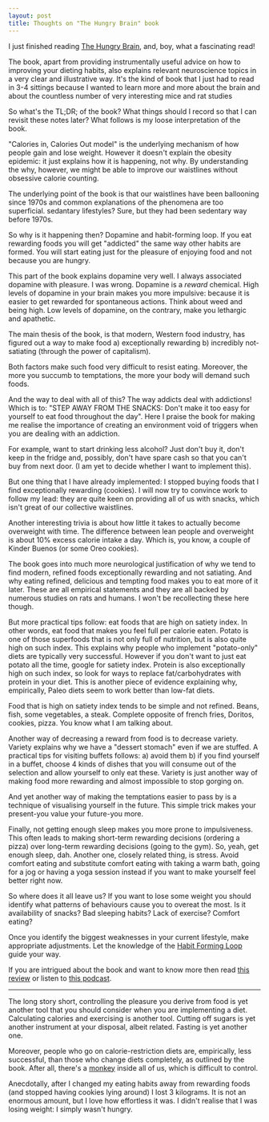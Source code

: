 ```yaml
---
layout: post
title: Thoughts on "The Hungry Brain" book
---
```


I just finished reading [The Hungry Brain][amazon], and, boy, what a
fascinating read!

The book, apart from providing instrumentally useful advice on how to improving
your dieting habits, also explains relevant neuroscience topics in a very clear
and illustrative way. It's the kind of book that I just had to read in 3-4
sittings because I wanted to learn more and more about the brain and about the
countless number of very interesting mice and rat studies

So what's the TL;DR; of the book? What things should I record so that I can
revisit these notes later? What follows is my loose interpretation of the book.

"Calories in, Calories Out model" is the underlying mechanism of how people
gain and lose weight. However it doesn't explain the obesity epidemic: it just
explains how it is happening, not why. By understanding the why, however, we
might be able to improve our waistlines without obsessive calorie counting.

The underlying point of the book is that our waistlines have been ballooning
since 1970s and common explanations of the phenomena are too superficial.
sedantary lifestyles? Sure, but they had been sedentary way before 1970s.

So why is it happening then? Dopamine and habit-forming loop. If you eat
rewarding foods you will get "addicted" the same way other habits are formed.
You will start eating just for the pleasure of enjoying food and not because
you are hungry.

This part of the book explains dopamine very well. I always associated dopamine
with pleasure. I was wrong. Dopamine is a *reward* chemical. High
levels of dopamine in your brain makes you more impulsive: because it is easier
to get rewarded for spontaneous actions. Think about weed and being high. Low
levels of dopamine, on the contrary, make you lethargic and apathetic.

The main thesis of the book, is that modern, Western food industry, has figured
out a way to make food a) exceptionally rewarding b) incredibly not-satiating
(through the power of capitalism).

Both factors make such food very difficult to resist eating. Moreover, the more
you succumb to temptations, the more your body will demand such foods.

And the way to deal with all of this? The way addicts deal with addictions!
Which is to: "STEP AWAY FROM THE SNACKS: Don't make it too easy for yourself to
eat food throughout the day". Here I praise the book for making me realise the
importance of creating an environment void of triggers when you are dealing
with an addiction.

For example, want to start drinking less alcohol? Just don't buy it, don't keep
in the fridge and, possibly, don't have spare cash so that you can't buy from
next door. (I am yet to decide whether I want to implement this).

But one thing that I have already implemented: I stopped buying foods that I
find exceptionally rewarding (cookies). I will now try to convince work to
follow my lead: they are quite keen on providing all of us with snacks, which
isn't great of our collective waistlines.

Another interesting trivia is about how little it takes to actually become
overweight with time. The difference between lean people and overweight is
about 10%  excess calorie intake a day. Which is, you know, a couple of Kinder
Buenos (or some Oreo cookies).

The book goes into much more neurological justification of why we tend to
find modern, refined foods exceptionally rewarding and not satiating. And why
eating refined, delicious and tempting food makes you to eat more of it later.
These are all empirical statements and they are all backed by numerous studies
on rats and humans. I won't be recollecting these here though.

But more practical tips follow: eat foods that are high on satiety index. In
other words, eat food that makes you feel full per calorie eaten.  Potato is
one of those superfoods that is not only full of nutrition, but is also quite
high on such index. This explains why people who implement "potato-only" diets
are typically very successful. However if you don't want to just eat potato all
the time, google for satiety index. Protein is also exceptionally high on such
index, so look for ways to replace fat/carbohydrates with protein in your diet.
This is another piece of evidence explaining why, empirically, Paleo diets seem
to work better than low-fat diets.

Food that is high on satiety index tends to be simple and not refined.
Beans, fish, some vegetables, a steak. Complete opposite of french fries,
Doritos, cookies, pizza. You know what I am talking about.

Another way of decreasing a reward from food is to decrease variety. Variety
explains why we have a "dessert stomach" even if we are stuffed. A practical
tips for visiting buffets follows: a) avoid them b) if you find yourself in a
buffet, choose 4 kinds of dishes that you will consume out of the selection and
allow yourself to only eat these. Variety is just another way of making food
more rewarding and almost impossible to stop gorging on.

And yet another way of making the temptations easier to pass by is a technique
of visualising yourself in the future. This simple trick makes your
present-you value your future-you more.

Finally, not getting enough sleep makes you more prone to impulsiveness. This
often leads to making short-term rewarding decisions (ordering a pizza) over
long-term rewarding decisions (going to the gym). So, yeah, get enough sleep,
dah. Another one, closely related thing, is stress. Avoid comfort eating and
substitute comfort eating with taking a warm bath, going for a jog or having a
yoga session instead if you want to make yourself feel better right now.

So where does it all leave us? If you want to lose some weight you should
identify what patterns of behaviours cause you to overeat the most. Is it
availability of snacks? Bad sleeping habits? Lack of exercise? Comfort eating?

Once you identify the biggest weaknesses in your current lifestyle, make
appropriate adjustments. Let the knowledge of the [Habit Forming Loop][habbit]
guide your way.

If you are intrigued about the book and want to know more then read [this
review][review] or listen to [this podcast][podcast].

---------------------------

The long story short, controlling the pleasure you derive from food is yet
another tool that you should consider when you are implementing a diet.
Calculating calories and exercising is another tool. Cutting off sugars is yet
another instrument at your disposal, albeit related. Fasting is yet another one.

Moreover, people who go on calorie-restriction diets are, empirically, less
successful, than those who change diets completely, as outlined by the book.
After all, there's a [monkey][monkey] inside all of us, which is difficult to
control.

Anecdotally, after I changed my eating habits away from rewarding foods (and stopped
having cookies lying around) I lost 3 kilograms. It is not an enormous amount,
but I love how effortless it was. I didn't realise that I was losing weight: I
simply wasn't hungry.

[amazon]: https://www.amazon.co.uk/Hungry-Brain-Outsmarting-Instincts-Overeat/dp/125008119X
[habbit]: https://www.amazon.com/Power-Habit-What-Life-Business/dp/081298160X
[review]: http://slatestarcodex.com/2017/04/25/book-review-the-hungry-brain/
[podcast]: http://rationallyspeakingpodcast.org/show/rs-189-stephan-guyenet-on-what-causes-obesity.html
[monkey]: https://waitbutwhy.com/2013/10/why-procrastinators-procrastinate.html

